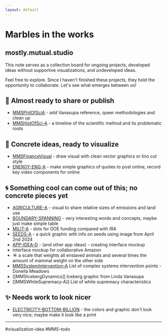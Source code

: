 ```yaml
---
layout: default
---
```

# Marbles in the works
## mostly.mutual.studio
This note serves as a collection board for ongoing projects, developed ideas without supportive visualizations, and undeveloped ideas. 

Feel free to explore. Since I haven't finished these projects, they hold the opportunity to collaborate. Let's see what emerges between us!

## 🌟 Almost ready to share or publish
- [MMSPhilOfSciA](MMSPhilOfSciA.md) - add Vanasupa reference, queer methodologies and clean up
- [MMSHistOfSci-A](MMSHistOfSci-A.md) - a timeline of the scientific method and its problematic roots

## 🌱 Concrete ideas, ready to visualize
- [MMSFinanceVisual](MMSFinanceVisual.md) - draw visual with clean vector graphics or lino cut style
- [ENERGY-ENG-A](ENERGY-ENG-A.md) - make simple graphics of quotes to post online, record key video components for online

## 🌀 Something cool can come out of this; no concrete pieces yet
- [AGRICULTURE-A](AGRICULTURE-A.md) - visual to share relative sizes of emissions and land use
- [BOUNDARY-SPANNING](BOUNDARY-SPANNING.md) - very interesting words and concepts, maybe just make simple table
- [MILIT-A](MILIT-A.md) - dots for DOE funding compared with IRA
- [SEEDS-A](SEEDS-A.md) - a quick graphic with info on seeds using image from April 2nd 2024
- [APP-IDEA-D](APP-IDEA-D.md) - (and other app ideas) - creating interface mockup 
- interface mockup for collaborative Amazon
- ☀️ a scale that weights all enslaved animals and several times the amount of mammal weight on the other side 
- [MMSSystemIntervention-A](MMSSystemIntervention-A.md) List of complex systems intervention points - Donella Meadows
- [[MMSIcebergDynamics]] Iceberg graphic from Linda Vanasupa
- [[MMSWhiteSupremacy-A]] List of white supremacy characteristics 

## ✨ Needs work to look nicer
- [ELECTRICITY-BOTTOM-BILLION](ELECTRICITY-BOTTOM-BILLION.md) - the colors and graphic don't look very nice; maybe make it look like a print

_____

#visualization-idea #MMS-todo 